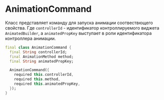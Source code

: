 # AnimationCommand

Класс представляет команду для запуска анимации соотвествющего свойства. Где `controllerId` - идентификатор контроллируемого виджета `AnimatedBuilder`, а `animatedPropKey` выступает в роли идентификатора контроллера анимации.

```dart
final class AnimationCommand {
  final String controllerId;
  final AnimationMethod method;
  final String animatedPropKey;

  AnimationCommand({
    required this.controllerId,
    required this.method,
    required this.animatedPropKey,
  });
}
```